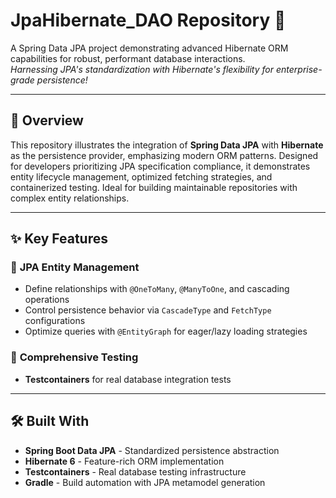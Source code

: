 # JpaHibernate_DAO Repository 🌿

A Spring Data JPA project demonstrating advanced Hibernate ORM capabilities for robust, performant database interactions.  
*Harnessing JPA's standardization with Hibernate's flexibility for enterprise-grade persistence!*

---

## 📖 Overview

This repository illustrates the integration of **Spring Data JPA** with **Hibernate** as the persistence provider, emphasizing modern ORM patterns. Designed for developers prioritizing JPA specification compliance, it demonstrates entity lifecycle management, optimized fetching strategies, and containerized testing. Ideal for building maintainable repositories with complex entity relationships.

---

## ✨ Key Features

### 🧬 **JPA Entity Management**
- Define relationships with `@OneToMany`, `@ManyToOne`, and cascading operations  
- Control persistence behavior via `CascadeType` and `FetchType` configurations  
- Optimize queries with `@EntityGraph` for eager/lazy loading strategies   

### 🧪 **Comprehensive Testing**
- **Testcontainers** for real database integration tests  

---

## 🛠️ Built With
- **Spring Boot Data JPA** - Standardized persistence abstraction  
- **Hibernate 6** - Feature-rich ORM implementation  
- **Testcontainers** - Real database testing infrastructure  
- **Gradle** - Build automation with JPA metamodel generation  
